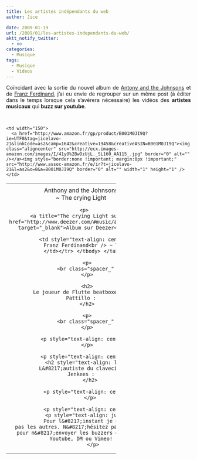 ```yaml
---
title: Les artistes indépendants du web
author: Jice

date: 2009-01-19
url: /2009/01/les-artistes-independants-du-web/
aktt_notify_twitter:
  - no
categories:
  - Musique
tags:
  - Musique
  - Videos
---
```

<p style="text-align: justify;">
  Coïncidant avec la sortie du nouvel album de <a title="Site officiel Anthony and the Johnsons" href="http://www.antonyandthejohnsons.com/" target="_blank">Antony and the Johnsons</a> et de <a title="Site officiel de Franz Ferdinand" href="http://www.franzferdinand.co.uk/" target="_blank">Franz Ferdinand</a>, j&#8217;ai eu envie de regrouper sur un même post (à éditer dans le temps lorsque cela s&#8217;avérera nécessaire) les vidéos des <strong>artistes musicaux</strong> qui <strong>buzz sur youtube</strong>.
</p>

<!--more-->

<br class="spacer_" />

<table style="width: 300px; text-align: center;" border="0" align="center">
  <tr>
    <td width="150">
      <a href="http://www.amazon.fr/gp/product/B001JNNFQI?ie=UTF8&tag=jicelavo-21&linkCode=as2&camp=1642&creative=19458&creativeASIN=B001JNNFQI"><img class="aligncenter" src="http://ecx.images-amazon.com/images/I/51aABgh0pvL._SL160_AA115_.jpg" border="0" alt="" /></a><img style="border:none !important; margin:0px !important;" src="http://www.assoc-amazon.fr/e/ir?t=jicelavo-21&l=as2&o=8&a=B001JNNFQI" border="0" alt="" width="1" height="1" />
    </td>
    
    <td width="150">
      <a href="http://www.amazon.fr/gp/product/B001M0JI9Q?ie=UTF8&tag=jicelavo-21&linkCode=as2&camp=1642&creative=19458&creativeASIN=B001M0JI9Q"><img class="aligncenter" src="http://ecx.images-amazon.com/images/I/41yO%2BwDzUjL._SL160_AA115_.jpg" border="0" alt="" /></a><img style="border:none !important; margin:0px !important;" src="http://www.assoc-amazon.fr/e/ir?t=jicelavo-21&l=as2&o=8&a=B001M0JI9Q" border="0" alt="" width="1" height="1" />
    </td>
  </tr>
  
  <tr>
    <td style="text-align: center;">
      Anthony and the Johnsons<br /> ~ The crying Light</p> 
      
      <p>
        <a title="The crying Light sur Deezer" href="http://www.deezer.com/#music/album/262035" target="_blank">Album sur Deezer</a></td> 
        
        <td style="text-align: center;">
          Franz Ferdinand<br /> ~ Tonight
        </td></tr> </tbody> </table> 
        
        <p>
          <br class="spacer_" />
        </p>
        
        <h2>
          Le joueur de Flutte beatboxeur ~  Greg Pattillo :
        </h2>
        
        <p>
          <br class="spacer_" />
        </p>
        
        <p style="text-align: center;">
        </p>
        
        <p style="text-align: center;">
          <h2 style="text-align: left;">
            L&#8217;autiste du clavecin ~ Ronald Jenkees :
          </h2>
          
          <p style="text-align: center;">
          </p>
          
          <p style="text-align: center;">
            <p style="text-align: justify;">
              Pour l&#8217;instant je ne retrouve pas les autres. N&#8217;hésitez pas à poster pour m&#8217;envoyer les buzzers du son sur Youtube, DM ou Vimeo!
            </p>